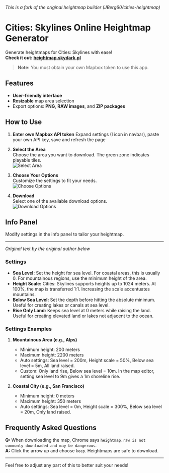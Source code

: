 *This is a fork of the original heightmap builder (JBerg60/cities-heightmap)*

# Cities: Skylines Online Heightmap Generator

Generate heightmaps for Cities: Skylines with ease!  
**Check it out: [heightmap.skydark.pl](https://heightmap.skydark.pl)**

> **Note:** You must obtain your own Mapbox token to use this app.

## Features
- **User-friendly interface**
- **Resizable** map area selection
- Export options: **PNG**, **RAW images**, and **ZIP packages**

## How to Use

1. **Enter own Mapbox API token**
   Expand settings (I icon in navbar), paste your own API key, save and refresh the page

3. **Select the Area**  
   Choose the area you want to download. The green zone indicates playable tiles.  
   ![Select Area](https://user-images.githubusercontent.com/30871217/123680703-4ebaa880-d849-11eb-8b74-b254e91ef44d.png)

4. **Choose Your Options**  
   Customize the settings to fit your needs.  
   ![Choose Options](https://user-images.githubusercontent.com/30871217/123449129-aa7ffa00-d5db-11eb-9eb5-f2395dc4f173.png)

5. **Download**  
   Select one of the available download options.  
   ![Download Options](https://user-images.githubusercontent.com/30871217/132255804-7cbe3e0a-f3f0-4b19-bd2f-0cf434457f09.png)

## Info Panel
Modify settings in the info panel to tailor your heightmap.

---

_Original text by the original author below_

### Settings
- **Sea Level:** Set the height for sea level. For coastal areas, this is usually 0. For mountainous regions, use the minimum height of the area.
- **Height Scale:** Cities: Skylines supports heights up to 1024 meters. At 100%, the map is transferred 1:1. Increasing the scale accentuates mountains.
- **Below Sea Level:** Set the depth before hitting the absolute minimum. Useful for creating lakes or canals at sea level.
- **Rise Only Land:** Keeps sea level at 0 meters while raising the land. Useful for creating elevated land or lakes not adjacent to the ocean.

### Settings Examples
1. **Mountainous Area (e.g., Alps)**
   - Minimum height: 200 meters
   - Maximum height: 2200 meters
   - Auto settings: Sea level = 200m, Height scale = 50%, Below sea level = 5m, All land raised.
   - Custom: Only land rise, Below sea level = 10m. In the map editor, setting sea level to 9m gives a 1m shoreline rise.

2. **Coastal City (e.g., San Francisco)**
   - Minimum height: 0 meters
   - Maximum height: 350 meters
   - Auto settings: Sea level = 0m, Height scale = 300%, Below sea level = 20m, Only land raised.

## Frequently Asked Questions
**Q:** When downloading the map, Chrome says `heightmap.raw is not commonly downloaded and may be dangerous`.  
**A:** Click the arrow up and choose `keep`. Heightmaps are safe to download.

---

Feel free to adjust any part of this to better suit your needs!
